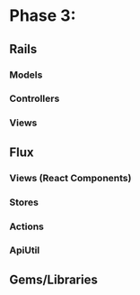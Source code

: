 # Phase 3: 

## Rails
### Models

### Controllers

### Views

## Flux
### Views (React Components)

### Stores

### Actions

### ApiUtil

## Gems/Libraries
